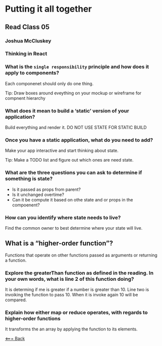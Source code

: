 # Putting it all together

## Read Class 05

### Joshua McCluskey

### Thinking in React

### What is the `single responsibility` principle and how does it apply to components?

Each componenet should only do one thing.

Tip: Draw boxes around eveything on your mockup or wireframe for compnent hierarchy

### What does it mean to build a ‘static’ version of your application?

Build everything and render it. DO NOT USE STATE FOR STATIC BUILD

### Once you have a static application, what do you need to add?

Make your app interactive and start thinking about state.

Tip: Make a TODO list and figure out which ones are need state.

### What are the three questions you can ask to determine if something is state?

- Is it passed as props from parent?
- Is it unchanged overtime?
- Can it be compute it based on othe state and or props in the compoenent?

### How can you identify where state needs to live?

Find the common owner to best determine where your state will live.

## What is a “higher-order function”?

Functions that operate on other functions passed as arguments or returning a function.

### Explore the greaterThan function as defined in the reading. In your own words, what is line 2 of this function doing?

It is determing if me is greater if a number is greater than 10. Line two is invoiking the function to pass 10. When it is invoke again 10 will be compared.

### Explain how either map or reduce operates, with regards to higher-order functions

It transforms the an array by applying the function to its elements.

[<=== Back](../README.md)
